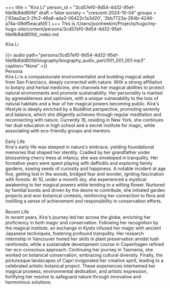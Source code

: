 +++
title = "Kira Li"
person_id = "3cd57ef0-9d54-4d32-95ef-fde9b8dd80fd"
draft = false
society = "crescent-2024-10-04"
groups = ['93aa2ac3-2fc2-46a8-ada3-06422c1a3d20', '2bb7723a-284b-4246-a74a-09df5eacafd5']
+++
This is /Users/joonheekim/Projects/hugo/my-hugo-site/content/persons/3cd57ef0-9d54-4d32-95ef-fde9b8dd80fd/_index.md

<div class="h1_1_right">Kira Li</div><br>
{{< audio
    path="persons/3cd57ef0-9d54-4d32-95ef-fde9b8dd80fd/biography/biography_audio_part/001_001_001.mp3" 
    caption="None"
>}}
<br>
<div class="h2">Persona</div><div class="plain">Kira Li is a compassionate environmentalist and budding magical adept from San Francisco, deeply connected with nature. With a strong affiliation to botany and herbal medicine, she channels her magical abilities to protect natural environments and promote sustainability. Her personality is marked by agreeableness and optimism, with a unique vulnerability to the loss of natural habitats and a fear of her magical powers becoming public. Kira's lifestyle is deeply enriched by a Buddhist perspective, promoting serenity and balance, which she diligently achieves through regular meditation and reconnecting with nature. Currently 16, residing in New York, she continues her dual education in high school and a secret institute for magic, while associating with eco-friendly groups and mentors.</div><br>
<div class="h2">Early Life</div><div class="plain">Kira's early life was steeped in nature's embrace, yielding foundational memories that shaped her identity. Cradled by her grandfather under blossoming cherry trees at infancy, she was enveloped in tranquility. Her formative years were spent playing with daffodils and exploring family gardens, sowing seeds of curiosity and happiness. A notable incident at age five, getting lost in the woods, bridged fear and wonder, igniting fascination with forests. At 10, under a moonlit sky, she experienced a mystical awakening to her magical powers while tending to a wilting flower. Nurtured by familial bonds and driven by the desire to contribute, she initiated garden projects and won botanical contests, reinforcing her connection to flora and instilling a sense of achievement and responsibility in conservation efforts.</div><br>
<div class="h2">Recent Life</div><div class="plain">In recent years, Kira's journey led her across the globe, enriching her proficiency in both magic and conservation. Following her recognition by the magical institute, an exchange in Kyoto infused her magic with ancient Japanese techniques, fostering profound tranquility. Her research internship in Vancouver honed her skills in plant preservation amidst lush rainforests, while a sustainable development course in Copenhagen refined her eco-conscious approach. Continuing her journey in Tasmania, she worked on botanical conservation, embracing cultural diversity. Finally, the picturesque landscapes of Capri invigorated her creative spirit, leading to a celebrated artistic botanical project. These experiences intertwined her magical prowess, environmental dedication, and artistic expression, fortifying her resolve to safeguard nature through innovative and harmonious solutions.</div><br>

